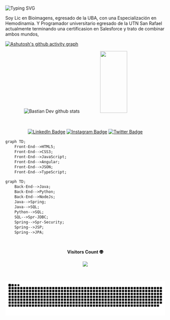 # 

![Typing SVG](https://readme-typing-svg.herokuapp.com/?color=FDCB00&size=35&center=true&vCenter=true&width=1000&lines=Hola+👋👋👋Soy+Miguel👽;Welcome+to+my+GitHub+profile!)

<!------------------------------------------------------------------------------------------------------------------------------------------->
Soy Lic en Bioimagens, egresado de la UBA, con una Especialización en Hemodinamia. Y Programador universitario egresado de la UTN San Rafael actualmente terminando una certificasion en Salesforce y trato de combinar ambos mundos, 

<!------------------------------------------------------------------------------------------------------------------------------------------->

[![Ashutosh's github activity graph](https://github-readme-activity-graph.vercel.app/graph?username=bastndev&bg_color=0d1117&color=ffffff&line=00b3ff&point=f9fafa&area=true&hide_border=true)](https://github.com/ashutosh00710/github-readme-activity-graph)

<!------------------------------------------------------------------------------------------------------------------------------------------->

<div align="center">  
  <img width="49%" height="195px" src="https://github-readme-stats.vercel.app/api?username=bastndev&show_icons=true&count_private=true&hide_border=true&title_color=FDCB00&icon_color=FDCB00&text_color=c9d1d9&bg_color=0d1117" alt="Bastian Dev github stats" /> 
  
  <img width="41%" height="195px" src="https://github-readme-stats.vercel.app/api/top-langs/?username=bastndev&layout=compact&hide_border=true&title_color=FDCB00&text_color=FDCB00&bg_color=0d1117" />
</div> 

<!------------------------------------------------------------------------------------------------------------------------------------------->


  <p align="center">
    <br/><br/><a href="https://www.linkedin.com/miguel-rodriguez-saquilan-77ba04270" target="_blank"><img src="https://img.shields.io/badge/-LinkedIn-0A0A0B?logo=linkedin&style=for-the-badge&logoColor=white" alt="LinkedIn Badge" /></a>
    <a href="https://www.instagram.com/👽/" target="_blank"><img src="https://img.shields.io/badge/-Instagram-0A0A0B?logo=instagram&style=for-the-badge&logoColor=white" alt="Instagram Badge" /></a>
    <a href="https://twitter.com/👽" target="_blank"><img src="https://img.shields.io/badge/-Twitter-0A0A0B?logo=twitter&style=for-the-badge&logoColor=white" alt="Twitter Badge" /></a>
</p>

<!-------------------------------------------------------------------------------------------------------------------------------------------->

```mermaid
graph TD;
    Front-End-->HTML5;
    Front-End-->CSS3;
    Front-End-->JavaScript;
    Front-End-->Angular;
    Front-End-->JSON;
    Front-End-->TypeScript;
```
<!----------------------------------------------------------------------------------------------------------------------------------------------->

```mermaid
graph TD;
    Back-End-->Java;
    Back-End-->Python;
    Back-End-->NodeJs;
    Java-->Spring;
    Java-->SQL;
    Python-->SQL;
    SQL-->Spr-JDBC;
    Spring-->Spr-Security;
    Spring-->JSP;
    Spring-->JPA;
```
<!----------------------------------------------------------------------------------------------------------------------------------------------->

<div align="center">
<br><p align="centre"><b>Visitors Count 👽 </b></p>  
<p align="center"><img align="center" src="https://profile-counter.glitch.me/{👽}/count.svg" /></p> 
<br>
</div>

<!----------------------------------------------------------------------------------------------------------------------------------------------->

![](https://github.com/Platane/snk/raw/output/github-contribution-grid-snake.svg)
